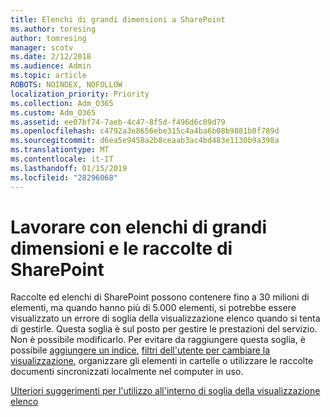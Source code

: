 ```yaml
---
title: Elenchi di grandi dimensioni a SharePoint
ms.author: toresing
author: tomresing
manager: scotv
ms.date: 2/12/2018
ms.audience: Admin
ms.topic: article
ROBOTS: NOINDEX, NOFOLLOW
localization_priority: Priority
ms.collection: Adm_O365
ms.custom: Adm_O365
ms.assetid: ee07bf74-7aeb-4c47-8f5d-f496d6c09d79
ms.openlocfilehash: c4792a3e8656ebe315c4a4ba6b08b9881b0f789d
ms.sourcegitcommit: d6ea5e9458a2b8ceaab3ac4bd483e1130b9a398a
ms.translationtype: MT
ms.contentlocale: it-IT
ms.lasthandoff: 01/15/2019
ms.locfileid: "28296068"
---
```

# <a name="work-with-large-lists-and-libraries-in-sharepoint"></a>Lavorare con elenchi di grandi dimensioni e le raccolte di SharePoint

Raccolte ed elenchi di SharePoint possono contenere fino a 30 milioni di elementi, ma quando hanno più di 5.000 elementi, si potrebbe essere visualizzato un errore di soglia della visualizzazione elenco quando si tenta di gestirle. Questa soglia è sul posto per gestire le prestazioni del servizio. Non è possibile modificarlo. Per evitare da raggiungere questa soglia, è possibile [aggiungere un indice](https://go.microsoft.com/fwlink/?linkid=867784), [filtri dell'utente per cambiare la visualizzazione](https://go.microsoft.com/fwlink/?linkid=867786), organizzare gli elementi in cartelle o utilizzare le raccolte documenti sincronizzati localmente nel computer in uso. 
  
[Ulteriori suggerimenti per l'utilizzo all'interno di soglia della visualizzazione elenco](https://go.microsoft.com/fwlink/?linkid=867787)
  

